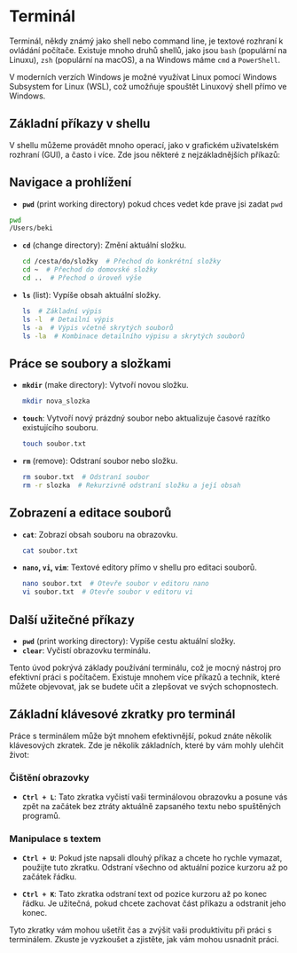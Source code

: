 # Terminál

Terminál, někdy známý jako shell nebo command line, je textové rozhraní k ovládání počítače. Existuje mnoho druhů shellů, jako jsou `bash` (populární na Linuxu), `zsh` (populární na macOS), a na Windows máme `cmd` a `PowerShell`.

V moderních verzích Windows je možné využívat Linux pomocí Windows Subsystem for Linux (WSL), což umožňuje spouštět Linuxový shell přímo ve Windows.

## Základní příkazy v shellu

V shellu můžeme provádět mnoho operací, jako v grafickém uživatelském rozhraní (GUI), a často i více. Zde jsou některé z nejzákladnějších příkazů:

## Navigace a prohlížení

- **`pwd`** (print working directory) pokud chces vedet kde prave jsi zadat `pwd`

```bash
pwd
/Users/beki
```

- **`cd`** (change directory): Změní aktuální složku.

  ```bash
  cd /cesta/do/složky  # Přechod do konkrétní složky
  cd ~  # Přechod do domovské složky
  cd ..  # Přechod o úroveň výše
  ```

- **`ls`** (list): Vypíše obsah aktuální složky.

  ```bash
  ls  # Základní výpis
  ls -l  # Detailní výpis
  ls -a  # Výpis včetně skrytých souborů
  ls -la  # Kombinace detailního výpisu a skrytých souborů
  ```

## Práce se soubory a složkami

- **`mkdir`** (make directory): Vytvoří novou složku.

  ```bash
  mkdir nova_slozka
  ```

- **`touch`**: Vytvoří nový prázdný soubor nebo aktualizuje časové razítko existujícího souboru.

  ```bash
  touch soubor.txt
  ```

- **`rm`** (remove): Odstraní soubor nebo složku.

  ```bash
  rm soubor.txt  # Odstraní soubor
  rm -r slozka  # Rekurzivně odstraní složku a její obsah
  ```

## Zobrazení a editace souborů

- **`cat`**: Zobrazí obsah souboru na obrazovku.

  ```bash
  cat soubor.txt
  ```

- **`nano`, `vi`, `vim`**: Textové editory přímo v shellu pro editaci souborů.

  ```bash
  nano soubor.txt  # Otevře soubor v editoru nano
  vi soubor.txt  # Otevře soubor v editoru vi
  ```

## Další užitečné příkazy

- **`pwd`** (print working directory): Vypíše cestu aktuální složky.
- **`clear`**: Vyčistí obrazovku terminálu.

Tento úvod pokrývá základy používání terminálu, což je mocný nástroj pro efektivní práci s počítačem. Existuje mnohem více příkazů a technik, které můžete objevovat, jak se budete učit a zlepšovat ve svých schopnostech.

## Základní klávesové zkratky pro terminál

Práce s terminálem může být mnohem efektivnější, pokud znáte několik klávesových zkratek. Zde je několik základních, které by vám mohly ulehčit život:

### Čištění obrazovky

- **`Ctrl + L`**: Tato zkratka vyčistí vaši terminálovou obrazovku a posune vás zpět na začátek bez ztráty aktuálně zapsaného textu nebo spuštěných programů.

### Manipulace s textem

- **`Ctrl + U`**: Pokud jste napsali dlouhý příkaz a chcete ho rychle vymazat, použijte tuto zkratku. Odstraní všechno od aktuální pozice kurzoru až po začátek řádku.

- **`Ctrl + K`**: Tato zkratka odstraní text od pozice kurzoru až po konec řádku. Je užitečná, pokud chcete zachovat část příkazu a odstranit jeho konec.

Tyto zkratky vám mohou ušetřit čas a zvýšit vaši produktivitu při práci s terminálem. Zkuste je vyzkoušet a zjistěte, jak vám mohou usnadnit práci.
